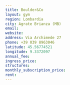 ```yaml
---
title: Boulder&Co
layout: gym
region: Lombardia
city: Agrate Brianza (MB)
email: 
website: 
address: Via Archimede 27
phone: +39 039 8963046
latitude: 45.56774521
longitude: 9.3372097
annual_fee: 
ingress_price: 
structures: 
monthly_subscription_price: 
rent: 
---
```


